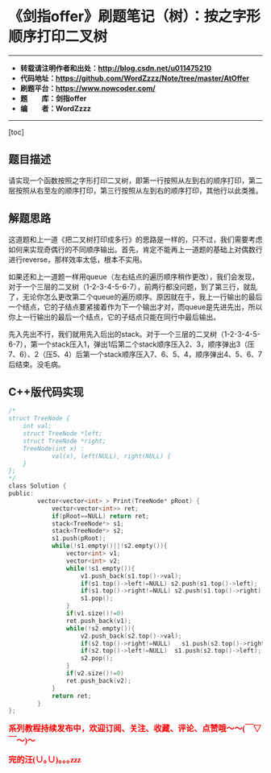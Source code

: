 # 《剑指offer》刷题笔记（树）：按之字形顺序打印二叉树
----------

- **转载请注明作者和出处：http://blog.csdn.net/u011475210**
- **代码地址：https://github.com/WordZzzz/Note/tree/master/AtOffer**
- **刷题平台：https://www.nowcoder.com/**
- **题&emsp;&emsp;库：剑指offer**
- **编&emsp;&emsp;者：WordZzzz**

----------

[toc]

## 题目描述

请实现一个函数按照之字形打印二叉树，即第一行按照从左到右的顺序打印，第二层按照从右至左的顺序打印，第三行按照从左到右的顺序打印，其他行以此类推。

## 解题思路

这道题和上一道《把二叉树打印成多行》的思路是一样的，只不过，我们需要考虑如何来实现奇偶行的不同顺序输出。首先，肯定不能再上一道题的基础上对偶数行进行reverse，那样效率太低，根本不实用。

如果还和上一道题一样用queue（左右结点的遍历顺序稍作更改），我们会发现，对于一个三层的二叉树（1-2-3-4-5-6-7），前两行都没问题，到了第三行，就乱了，无论你怎么更改第二个queue的遍历顺序。原因就在于，我上一行输出的最后一个结点，它的子结点要紧接着作为下一个输出才对，而queue是先进先出，所以你上一行输出的最后一个结点，它的子结点只能在同行中最后输出。

先入先出不行，我们就用先入后出的stack。对于一个三层的二叉树（1-2-3-4-5-6-7），第一个stack压入1，弹出1后第二个stack顺序压入2、3，顺序弹出3（压7、6）、2（压5、4）后第一个stack顺序压入7、6、5、4，顺序弹出4、5、6、7后结束。没毛病。

## C++版代码实现

```c
/*
struct TreeNode {
    int val;
    struct TreeNode *left;
    struct TreeNode *right;
    TreeNode(int x) :
            val(x), left(NULL), right(NULL) {
    }
};
*/
class Solution {
public:
        vector<vector<int> > Print(TreeNode* pRoot) {
            vector<vector<int>> ret;
            if(pRoot==NULL) return ret;
            stack<TreeNode*> s1;
            stack<TreeNode*> s2;
            s1.push(pRoot);
            while(!s1.empty()||!s2.empty()){
                vector<int> v1;
                vector<int> v2;
                while(!s1.empty()){
                    v1.push_back(s1.top()->val);
                    if(s1.top()->left!=NULL) s2.push(s1.top()->left);
                    if(s1.top()->right!=NULL) s2.push(s1.top()->right);
                    s1.pop();
                }
                if(v1.size()!=0)
                ret.push_back(v1);
                while(!s2.empty()){
                    v2.push_back(s2.top()->val);
                    if(s2.top()->right!=NULL)   s1.push(s2.top()->right);
                    if(s2.top()->left!=NULL)  s1.push(s2.top()->left);
                    s2.pop();
                }
                if(v2.size()!=0)
                ret.push_back(v2);
            }
            return ret;
        }
};
```

**<font color="red" size=3 face="仿宋">系列教程持续发布中，欢迎订阅、关注、收藏、评论、点赞哦～～(￣▽￣～)～</font>**

**<font color="red" size=3 face="仿宋">完的汪(∪｡∪)｡｡｡zzz</font>**